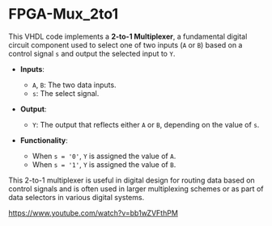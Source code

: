 # FPGA-Mux_2to1

This VHDL code implements a **2-to-1 Multiplexer**, a fundamental digital circuit component used to select one of two inputs (`A` or `B`) based on a control signal `s` and output the selected input to `Y`.

- **Inputs**: 
  - `A`, `B`: The two data inputs.
  - `s`: The select signal.
- **Output**: 
  - `Y`: The output that reflects either `A` or `B`, depending on the value of `s`.
  
- **Functionality**:
  - When `s = '0'`, `Y` is assigned the value of `A`.
  - When `s = '1'`, `Y` is assigned the value of `B`.

This 2-to-1 multiplexer is useful in digital design for routing data based on control signals and is often used in larger multiplexing schemes or as part of data selectors in various digital systems.

https://www.youtube.com/watch?v=bb1wZVFthPM

